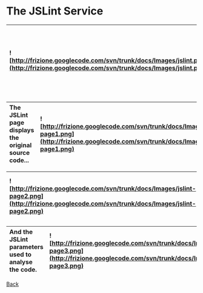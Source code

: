 # The JSLint Service #

| ![http://frizione.googlecode.com/svn/trunk/docs/Images/jslint.png](http://frizione.googlecode.com/svn/trunk/docs/Images/jslint.png) | From the project home page you can select the JavaScript files to lint... |
|:------------------------------------------------------------------------------------------------------------------------------------|:--------------------------------------------------------------------------|

| The JSLint page displays the original source code... | ![http://frizione.googlecode.com/svn/trunk/docs/Images/jslint-page1.png](http://frizione.googlecode.com/svn/trunk/docs/Images/jslint-page1.png) |
|:-----------------------------------------------------|:------------------------------------------------------------------------------------------------------------------------------------------------|

| ![http://frizione.googlecode.com/svn/trunk/docs/Images/jslint-page2.png](http://frizione.googlecode.com/svn/trunk/docs/Images/jslint-page2.png) | Together with a detailed report of the code contents... |
|:------------------------------------------------------------------------------------------------------------------------------------------------|:--------------------------------------------------------|

| And the JSLint parameters used to analyse the code. | ![http://frizione.googlecode.com/svn/trunk/docs/Images/jslint-page3.png](http://frizione.googlecode.com/svn/trunk/docs/Images/jslint-page3.png) |
|:----------------------------------------------------|:------------------------------------------------------------------------------------------------------------------------------------------------|

[Back](http://code.google.com/p/frizione/)